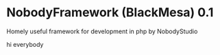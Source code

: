 # NobodyFramework (BlackMesa) 0.1
Homely useful framework for development in php by NobodyStudio

hi everybody
